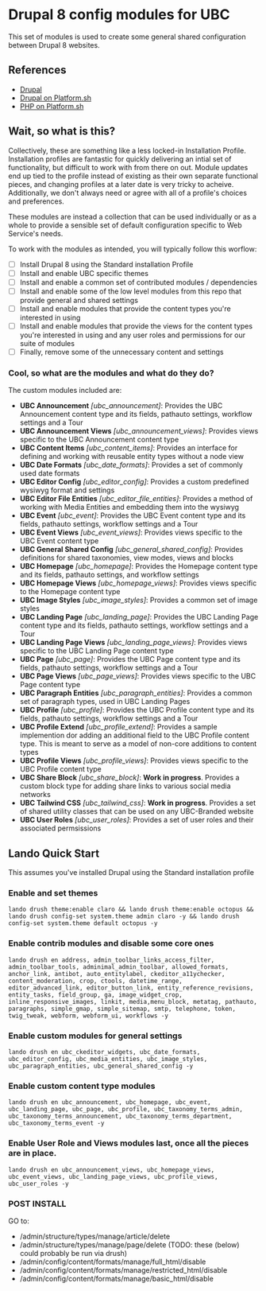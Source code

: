 # Drupal 8 config modules for UBC

This set of modules is used to create some general shared configuration between Drupal 8 websites.

## References

* [Drupal](https://www.drupal.org/)
* [Drupal on Platform.sh](https://docs.platform.sh/frameworks/drupal8.html)
* [PHP on Platform.sh](https://docs.platform.sh/languages/php.html)

## Wait, so what is this?

Collectively, these are something like a less locked-in Installation Profile. Installation profiles are fantastic for quickly delivering an intial set of functionality, but difficult to work with from there on out. Module updates end up tied to the profile instead of existing as their own separate functional pieces, and changing profiles at a later date is very tricky to acheive. Additionally, we don't always need or agree with all of a profile's choices and preferences.

These modules are instead a collection that can be used individually or as a whole to provide a sensible set of default configuration specific to Web Service's needs.

To work with the modules as intended, you will typically follow this worflow:
- [ ] Install Drupal 8 using the Standard installation Profile
- [ ] Install and enable UBC specific themes
- [ ] Install and enable a common set of contributed modules / dependencies
- [ ] Install and enable some of the low level modules from this repo that provide general and shared settings
- [ ] Install and enable modules that provide the content types you're interested in using
- [ ] Install and enable modules that provide the views for the content types you're interested in using and any user roles and permissions for our suite of modules
- [ ] Finally, remove some of the unnecessary content and settings

### Cool, so what are the modules and what do they do?

The custom modules included are:

- **UBC Announcement** *[ubc_announcement]*: Provides the UBC Announcement content type and its fields, pathauto settings, workflow settings and a Tour
- **UBC Announcement Views** *[ubc_announcement_views]*: Provides views specific to the UBC Announcement content type
- **UBC Content Items** *[ubc_content_items]*: Provides an interface for defining and working with reusable entity types without a node view
- **UBC Date Formats** *[ubc_date_formats]*: Provides a set of commonly used date formats
- **UBC Editor Config** *[ubc_editor_config]*: Provides a custom predefined wysiwyg format and settings
- **UBC Editor File Entities** *[ubc_editor_file_entities]*: Provides a method of working with Media Entities and embedding them into the wysiwyg
- **UBC Event** *[ubc_event]*: Provides the UBC Event content type and its fields, pathauto settings, workflow settings and a Tour
- **UBC Event Views** *[ubc_event_views]*: Provides views specific to the UBC Event content type
- **UBC General Shared Config** *[ubc_general_shared_config]*: Provides definitions for shared taxonomies, view modes, views and blocks
- **UBC Homepage** *[ubc_homepage]*: Provides the Homepage content type and its fields, pathauto settings, and workflow settings
- **UBC Homepage Views** *[ubc_homepage_views]*: Provides views specific to the Homepage content type
- **UBC Image Styles** *[ubc_image_styles]*: Provides a common set of image styles
- **UBC Landing Page** *[ubc_landing_page]*: Provides the UBC Landing Page content type and its fields, pathauto settings, workflow settings and a Tour
- **UBC Landing Page Views** *[ubc_landing_page_views]*: Provides views specific to the UBC Landing Page content type
- **UBC Page** *[ubc_page]*: Provides the UBC Page content type and its fields, pathauto settings, workflow settings and a Tour
- **UBC Page Views** *[ubc_page_views]*: Provides views specific to the UBC Page content type
- **UBC Paragraph Entities** *[ubc_paragraph_entities]*: Provides a common set of paragraph types, used in UBC Landing Pages
- **UBC Profile** *[ubc_profile]*: Provides the UBC Profile content type and its fields, pathauto settings, workflow settings and a Tour
- **UBC Profile Extend** *[ubc_profile_extend]*: Provides a sample implemention dor adding an additional field to the UBC Profile content type. This is meant to serve as a model of non-core additions to content types
- **UBC Profile Views** *[ubc_profile_views]*: Provides views specific to the UBC Profile content type
- **UBC Share Block** *[ubc_share_block]*: **Work in progress**. Provides a custom block type for adding share links to various social media networks
- **UBC Tailwind CSS** *[ubc_tailwind_css]*: **Work in progress**. Provides a set of shared utility classes that can be used on any UBC-Branded website
- **UBC User Roles** *[ubc_user_roles]*: Provides a set of user roles and their associated permsissions


## Lando Quick Start

This assumes you've installed Drupal using the Standard installation profile

### Enable and set themes

```lando drush theme:enable claro && lando drush theme:enable octopus && lando drush config-set system.theme admin claro -y && lando drush config-set system.theme default octopus -y```

### Enable contrib modules and disable some core ones

```lando drush en address, admin_toolbar_links_access_filter, admin_toolbar_tools, adminimal_admin_toolbar, allowed_formats, anchor_link, antibot, auto_entitylabel, ckeditor_a11ychecker, content_moderation, crop, ctools, datetime_range, editor_advanced_link, editor_button_link, entity_reference_revisions, entity_tasks, field_group, ga, image_widget_crop, inline_responsive_images, linkit, media,menu_block, metatag, pathauto, paragraphs, simple_gmap, simple_sitemap, smtp, telephone, token, twig_tweak, webform, webform_ui, workflows -y```

### Enable custom modules for general settings

```lando drush en ubc_ckeditor_widgets, ubc_date_formats, ubc_editor_config, ubc_media_entities, ubc_image_styles, ubc_paragraph_entities, ubc_general_shared_config -y```

### Enable custom content type modules

```lando drush en ubc_announcement, ubc_homepage, ubc_event, ubc_landing_page, ubc_page, ubc_profile, ubc_taxonomy_terms_admin, ubc_taxonomy_terms_announcement, ubc_taxonomy_terms_department, ubc_taxonomy_terms_event -y```

### Enable User Role and Views modules last, once all the pieces are in place.

```lando drush en ubc_announcement_views, ubc_homepage_views, ubc_event_views, ubc_landing_page_views, ubc_profile_views, ubc_user_roles -y```

### POST INSTALL

GO to:

- /admin/structure/types/manage/article/delete
- /admin/structure/types/manage/page/delete
(TODO: these (below) could probably be run via drush)
- /admin/config/content/formats/manage/full_html/disable
- /admin/config/content/formats/manage/restricted_html/disable
- /admin/config/content/formats/manage/basic_html/disable

